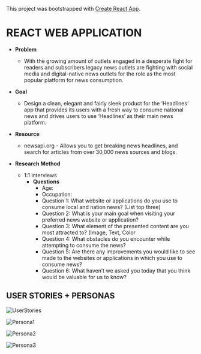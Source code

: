 This project was bootstrapped with [Create React App](https://github.com/facebook/create-react-app).

# REACT WEB APPLICATION

- **Problem**
  - With the growing amount of outlets engaged in a desperate fight for readers and subscribers legacy news outlets are fighting with social media and digital-native news outlets for the role as the most popular platform for news consumption.

- **Goal**
  - Design a clean, elegant and fairly sleek product for the ‘Headlines’ app that provides its users with a fresh way to consume national news and drives users to use ‘Headlines’ as their main news platform.

- **Resource**
  - newsapi.org - Allows you to get breaking news headlines, and search for articles from over 30,000 news sources and blogs.

- **Research Method**
  - 1:1 interviews
    - **Questions**
        - Age:
        - Occupation:
        - Question 1: What website or applications do you use to consume local and nation news? (List top three)
        - Question 2: What is your main goal when visiting your preferred news website or application?
        - Question 3: What element of the presented content are you most attracted to? (Image, Text, Color
        - Question 4: What obstacles do you encounter while attempting to consume the news?
        - Question 5: Are there any improvements you would like to see made to the websites or applications in which you use to consume news? 
        - Question 6: What haven’t we asked you today that you think would be valuable for us to know?

## USER STORIES + PERSONAS
![UserStories](https://git.generalassemb.ly/kenrjones/GA-SEI-Project-2/blob/master/User%20Stories%20%2B%20Personas/Interapt_GA_Project2_UserStories.png)

![Persona1](https://git.generalassemb.ly/kenrjones/GA-SEI-Project-2/blob/master/User%20Stories%20%2B%20Personas/Interapt_GA_Project2_Persona01.png)

![Persona2](https://git.generalassemb.ly/kenrjones/GA-SEI-Project-2/blob/master/User%20Stories%20%2B%20Personas/Interapt_GA_Project2_Persona02.png)

![Persona3](https://git.generalassemb.ly/kenrjones/GA-SEI-Project-2/blob/master/User%20Stories%20%2B%20Personas/Interapt_GA_Project2_Persona03.png)




